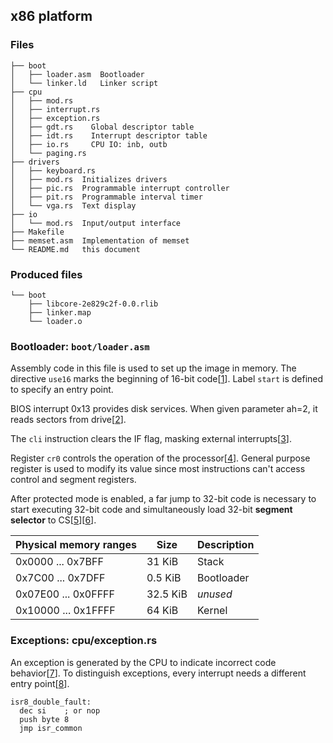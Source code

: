 ## x86 platform
### Files
```
├── boot
│   ├── loader.asm  Bootloader
│   └── linker.ld   Linker script
├── cpu
│   ├── mod.rs
│   ├── interrupt.rs
│   ├── exception.rs
│   ├── gdt.rs    Global descriptor table
│   ├── idt.rs    Interrupt descriptor table
│   ├── io.rs     CPU IO: inb, outb
│   └── paging.rs
├── drivers
│   ├── keyboard.rs
│   ├── mod.rs  Initializes drivers
│   ├── pic.rs  Programmable interrupt controller
│   ├── pit.rs  Programmable interval timer 
│   └── vga.rs  Text display
├── io
│   └── mod.rs  Input/output interface
├── Makefile
├── memset.asm  Implementation of memset
└── README.md   this document
```

### Produced files
```
└── boot
    ├── libcore-2e829c2f-0.0.rlib
    ├── linker.map
    └── loader.o
```

### Bootloader: `boot/loader.asm`

Assembly code in this file is used to set up the image in memory.
The directive `use16` marks the beginning of 16-bit code[[1]]. Label `start` is defined to specify an entry point.

BIOS interrupt 0x13 provides disk services. When given parameter ah=2, it reads sectors from drive[[2]].

The `cli` instruction clears the IF flag, masking external interrupts[[3]].

Register `cr0` controls the operation of the processor[[4]]. General purpose register is used to modify its value since most instructions can't access control and segment registers.

After protected mode is enabled, a far jump to 32-bit code is necessary to start executing 32-bit code and simultaneously load 32-bit **segment selector** to CS[[5]][[6]].

| Physical memory ranges | Size     | Description |
| ---------------------- | -------- | ----------- |
| 0x0000 ... 0x7BFF      | 31 KiB   | Stack       |
| 0x7C00 ... 0x7DFF      | 0.5 KiB  | Bootloader  |
| 0x07E00 ... 0x0FFFF    | 32.5 KiB | _unused_    |
| 0x10000 ... 0x1FFFF    | 64 KiB   | Kernel      |

### Exceptions: cpu/exception.rs

An exception is generated by the CPU to indicate incorrect code behavior[[7]]. To distinguish exceptions, every interrupt needs a different entry point[[8]].
```
isr8_double_fault:
  dec si    ; or nop
  push byte 8
  jmp isr_common
```

[1]: http://www.nasm.us/doc/nasmdoc6.html#section-6.1.1 "6.1.1 USE16 & USE32: Aliases for BITS"
[2]: http://en.wikipedia.org/wiki/INT_13H#INT_13h_AH.3D02h:_Read_Sectors_From_Drive "INT 13h AH=02h: Read Sectors From Drive"
[3]: http://faydoc.tripod.com/cpu/cli.htm "CLI - Clear Interrupt Flag"
[4]: http://en.wikipedia.org/wiki/Control_register#CR0
[5]: http://www.c-jump.com/CIS77/ASM/Memory/M77_0290_segment_registers_protected.htm "Segment Registers in Protected Mode"
[6]: http://stackoverflow.com/questions/9113310/segment-selector-in-ia-32 "Segment Selector in IA-32"
[7]: http://wiki.osdev.org/Exceptions "Exceptions - OSDev Wiki"
[8]: http://www.srcf.ucam.org/piipkernel/git_repository/kernel/src/isr.asm
